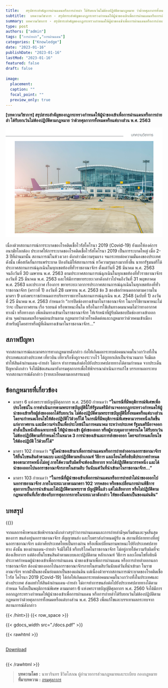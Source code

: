```yaml
---
title:   สรุปสาระสำคัญการผ่านแดนหรือการถ่ายลำ ได้รับยกเว้นไม่ต้องปฏิบัติตามกฎหมาย ว่าด้วยศุลกากรทั้งหมดหรือแต่บางส่วน
subtitle:  บทความวิชาการ - สรุปสาระสำคัญของกฎกระทรวงกำหนดให้ผู้นําของเข้าเพื่อการผ่านแดนหรือการถ่ายลำ ได้รับยกเว้นไม่ต้องปฏิบัติตามกฎหมาย ว่าด้วยศุลกากรทั้งหมดหรือแต่บางส่วน พ.ศ. 2563
summary: บทความวิชาการ - สรุปสาระสำคัญของกฎกระทรวงกำหนดให้ผู้นําของเข้าเพื่อการผ่านแดนหรือการถ่ายลำ ได้รับยกเว้นไม่ต้องปฏิบัติตามกฎหมาย ว่าด้วยศุลกากรทั้งหมดหรือแต่บางส่วน พ.ศ. 2563
type: post
authors: ["admin"]
tags: ["การถ่ายลำ","การผ่านแดน"]
categories: ["Knowledge"]
date: "2023-01-16"
publishDate: "2023-01-16"
lastMod: "2023-01-16"
featured: false
draft: false

image:
  placement:
  caption: ""
  focal_point: ""
  preview_only: true
---
```


**[บทความวิชาการ] สรุปสาระสำคัญของกฎกระทรวงกำหนดให้ผู้นําของเข้าเพื่อการผ่านแดนหรือการถ่ายลำ ได้รับยกเว้นไม่ต้องปฏิบัติตามกฎหมาย ว่าด้วยศุลกากรทั้งหมดหรือแต่บางส่วน พ.ศ. 2563**

![](featured-02.png)


เนื่องด้วยสถานการณ์การระบาดของโรคติดเชื้อไวรัสโคโรนา 2019 (Covid-19) ยังผลให้องค์การอนามัยโลกต้อง ประกาศให้การระบาดของโรคติดเชื้อไวรัสโคโรนา 2019 เป็นการระบาดใหญ่ เมื่อ 2-3 ปีที่ผ่านมานั้น สถานการณ์ในห้วงเวลา ดังกล่าวมีความรุนแรง จนกระทบต่อความมั่นคงของประเทศ ดังนั้น เพื่อสกัดกั้นการแพร่ระบาด ป้องกันมิให้สถานการณ์ ทวีความรุนแรงมากยิ่งขึ้น นายกรัฐมนตรีได้ประกาศสถานการณ์ฉุกเฉินในทุกเขตท้องที่ทั่วราชอาณาจักร ตั้งแต่วันที่ 26 มีนาคม พ.ศ. 2563 จนถึงวันที่ 30 เมษายน พ.ศ. 2563 ตามประกาศสถานการณ์ฉุกเฉินในทุกเขตท้องที่ทั่วราชอาณาจักร ลงวันที่ 25 มีนาคม พ.ศ. 2563 และให้มีการขยายระยะเวลาดังกล่าวไปจนถึงวันที่ 31 พฤษภาคม พ.ศ. 2563 และประกาศ เรื่องการ ขยายระยะเวลาการประกาศสถานการณ์ฉุกเฉินในทุกเขตท้องที่ทั่วราชอาณาจักร (คราวที่ 1) ลงวันที่ 28 เมษายน พ.ศ. 2563 ข้อ 3 ของข้อกำหนดออกตามความในมาตรา 9 แห่งพระราชกำหนดการบริหารราชการในสถานการณ์ฉุกเฉิน พ.ศ. 2548 (ฉบับที่ 1) ลงวันที่ 25 มีนาคม พ.ศ. 2563 กำหนดว่า “การปิดช่องทางเข้ามาในราชอาณาจักร ในการใช้ยานพาหนะไม่ว่าจะ เป็นอากาศยาน เรือ รถยนต์ หรือพาหนะอื่นใด หรือในการใช้เส้นทางคมนาคมไม่ว่าทางอากาศ ทางน้ำ หรือทางบก เพื่อเดินทางเข้ามาในราชอาณาจักร ให้เจ้าหน้าที่ผู้รับผิดชอบปิดช่องทางเข้าออก ด่าน จุดผ่านแดนหรือจุดผ่อนปรนตาม กฎหมายว่าด้วยโรคติดต่อและกฎหมายว่าด้วยคนเข้าเมือง สำหรับผู้โดยสารหรือผู้ที่เดินทางเข้ามาในราชอาณาจักร...”

## สภาพปัญหา
จากสถานการณ์และมาตรการทางกฎหมายดังกล่าว ก่อให้เกิดผลกระทบต่อคมนาคมในวงกว้างทั้งในประเทศและต่างประเทศ เที่ยวบิน เที่ยวเรือซึ่งถูกจองระวางไว้ ได้ถูกยกเลิกเป็นจำนวนมาก จึงมีผลทำให้สินค้าผ่านแดน-ถ่ายลำ ไม่อาจ ทำการขนส่งต่อไปยังประเทศปลายทางได้ตามกำหนด จากประเด็นปัญหาดังกล่าว จึงได้มีข้อเสนอมายังกรมศุลกากรเพื่อให้พิจารณาดำเนินการแก้ไข บรรเทาผลกระทบจากสถานการณ์ดังกล่าว (รายละเอียดตามเอกสารแนบ)

## ข้อกฎหมายที่เกี่ยวข้อง

- มาตรา 6 แห่งพระราชบัญญัติศุลกากร พ.ศ. 2560 กำหนดว่า **"ในกรณีที่มีพฤติการณ์พิเศษเพื่อประโยชน์ใน การดำเนินการตามพระราชบัญญัตินี้ให้รัฐมนตรีมีอำนาจออกกฎกระทรวงกำหนดให้ผู้นําของเข้าหรือผู้ส่งของออกได้รับยกเว้น ไม่ต้องปฏิบัติตามพระราชบัญญัตินี้ทั้งหมดหรือแต่บางส่วน โดยจะกำหนดเงื่อนไขให้ต้องปฏิบัติไว้ด้วยก็ได้
ในกรณีที่มีพฤติการณ์พิเศษตามวรรคหนึ่งเกิดขึ้นแก่อากาศยาน และมีความจำเป็นเพื่อประโยชน์ในการคมนาคม ระหว่างประเทศ รัฐมนตรีมีอาจออกคำสั่งเป็นหนังสือเฉพาะกรณี ให้ผู้นําของเข้า ผู้ส่งของออก หรือผู้ควบคุมอากาศยานใด ได้รับยกเว้นไม่ต้องปฏิบัติตามที่กำหนดไว้ในหมวด 3 การนําของเข้าและการส่งของออก โดยจะกำหนดเงื่อนไขให้ต้องปฏิบัติ
ไว้ด้วยก็ได้"**

- มาตรา 102 กำหนดว่า **“ผู้ใดนําของเข้ามาเพื่อการผ่านแดนหรือการถ่ายลำออกนอกราชอาณาจักร ให้ยื่นใบขนสินค้าตามแบบ และปฏิบัติตามหลักเกณฑ์ วิธีการ และเงื่อนไขที่อธิบดีประกาศกำหนดของตามวรรคหนึ่งไม่อยู่ ภายใต้ความรับผิดที่จะต้องเสียอากร หากได้ปฏิบัติตามวรรคหนึ่ง และได้นําของออกไปนอกราชอาณาจักรภายในสามสิบ วันนับแต่วันที่นําเข้ามาในราชอาณาจักร...”**  

- มาตรา 103 กำหนดว่า **“ในกรณีที่ผู้นําของเข้าเพื่อการผ่านแดนหรือการถ่ายลำไม่นําของออกไปนอกราชอาณาจักร ภายในระยะเวลาตามมาตรา 102 วรรคสอง หรือขอเปลี่ยนการผ่านพิธีการศุลกากรเป็นการนําเข้าและได้ปฏิบัติตามพระราช บัญญัตินี้แล้ว แต่ไม่เสียอากร หรือไม่ปฏิบัติตามกฎหมายอื่นที่เกี่ยวข้องกับการศุลกากรภายในระยะเวลาดังกล่าว ให้ของนั้นตกเป็นของแผ่นดิน”**



## บทสรุป
{{<hint success>}}

จากผลการศึกษาและข้อพิจารณาดังกล่าวสรุปว่าการผ่านแดนและการถ่ายลำมีจุดเริ่มต้นและจุดสิ้นสุดของการ ขนส่งอยู่นอกราชอาณาจักร สัญญาขนส่ง และใบตราส่งกำหนดผู้รับ ณ สถานที่ปลายทางที่อยู่นอกราชอาณาจักร แต่อาศัยประเทศไทยเป็นทางผ่าน หรือเพื่อเปลี่ยนยานพาหนะไปยังประเทศปลายทาง ดังนั้น ของผ่านแดน-ถ่ายลำ จึงมิได้ใช้ หรือบริโภคในราชอาณาจักร ไม่อยู่ภายใต้ความรับผิดที่จะต้องเสียอากร แต่ต้องยื่นใบขนสินค้าตามแบบและปฏิบัติตาม หลักเกณฑ์ วิธีการ และเงื่อนไขที่อธิบดีประกาศกำหนดผู้นําของเข้าเพื่อการผ่านแดน นําของเข้ามาเพื่อการผ่านแดน หรือการถ่ายลำออกนอกราชอาณาจักร ต้องนําของออกไปนอกราชอาณาจักรภายในสามสิบวันนับแต่วันที่นําเข้ามา ในราชอาณาจักร หากฝ่าฝืนของนั้นย่อมตกเป็นของแผ่นดิน แต่เนื่องด้วยจากสถานการณ์ระบาดของโรคติดเชื้อไวรัส โคโรนา 2019 (Covid-19) ได้ก่อให้เกิดผลกระทบต่อคมนาคมในวงกว้างทั้งในประเทศและต่างประเทศ ส่งผลทำให้สินค้าผ่านแดน-ถ่ายลำ ไม่อาจทำการขนส่งต่อไปยังประเทศปลายทางได้ตามกำหนด จึงถือเป็นพฤติการณ์พิเศษ ตามมาตรา 6 แห่งพระราชบัญญัติศุลกากร พ.ศ. 2560 จึงได้มีการออกกฎกระทรวงกำหนดให้ผู้นําของเข้าเพื่อการผ่านแดน หรือการถ่ายลำได้รับยกเว้นไม่ต้องปฏิบัติตามกฎหมายว่าด้วยศุลกากรทั้งหมดหรือแต่บางส่วน พ.ศ. 2563 เพื่อแก้ไขและบรรเทาผลกระทบจากสถานการณ์ดังกล่าว

{{< /hint>}}
{{< row_space >}}

{{< gdocs_width src="./docs.pdf" >}}


{{< rawhtml >}}
<br>

<br>
<div class="article-tags">
<a class="badge badge-danger" href="./docs.pdf" target="_blank" id="download_files_new">Download</a>

</div>
<br>

{{< /rawhtml >}}


> **บทความโดย** **:** นายวรินทร ชีวิตโสภณ ผู้อำนวยการส่วนกฎหมายและระเบียบ กองกฎหมาย   
> **ที่มาบทความ** **:** [กรมศุลกากร](https://www.customs.go.th/cont_strc_simple_with_date.php?current_id=142329324149505f4b464a4f464b4d)  